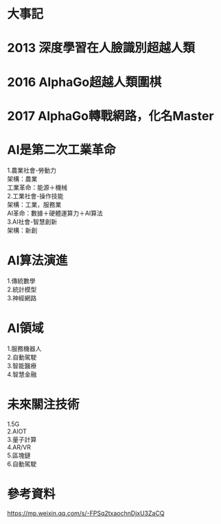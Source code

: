 # 大事記  
# 2013 深度學習在人臉識別超越人類  
# 2016 AlphaGo超越人類圍棋   
# 2017 AlphaGo轉戰網路，化名Master  

# AI是第二次工業革命  
1.農業社會-勞動力  
架構：農業  
工業革命：能源＋機械  
2.工業社會-操作技能  
架構：工業，服務業  
AI革命：數據＋硬體運算力＋AI算法  
3.AI社會-智慧創新  
架構：新創  

# AI算法演進  
1.傳統數學  
2.統計模型  
3.神經網路  

# AI領域 
1.服務機器人  
2.自動駕駛   
3.智能醫療  
4.智慧金融  

# 未來關注技術  
1.5G  
2.AIOT  
3.量子計算    
4.AR/VR  
5.區塊鏈  
6.自動駕駛  

# 參考資料  
https://mp.weixin.qq.com/s/-FPSq2txaochnDjxU3ZaCQ  
